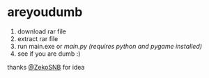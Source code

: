 # areyoudumb

1. download rar file 
2. extract rar file
3. run main.exe or *main.py (requires python and pygame installed)*
4. see if you are dumb :)

thanks [@ZekoSNB](https://github.com/ZekoSNB) for idea
